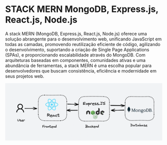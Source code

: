 # STACK MERN MongoDB, Express.js, React.js, Node.js

A stack MERN (MongoDB, Express.js, React.js, Node.js) oferece uma solução abrangente para o desenvolvimento web, unificando JavaScript em todas as camadas, promovendo reutilização eficiente de código, agilizando o desenvolvimento, suportando a criação de Single Page Applications (SPAs), e proporcionando escalabilidade através do MongoDB. Com arquiteturas baseadas em componentes, comunidades ativas e uma abundância de ferramentas, a stack MERN é uma escolha popular para desenvolvedores que buscam consistência, eficiência e modernidade em seus projetos web.

![MERNSTACK](MERNFLOW.png)

